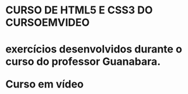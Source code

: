 <h1> CURSO DE HTML5 E CSS3 DO CURSOEMVIDEO <h1>

<p> exercícios desenvolvidos durante o curso do professor Guanabara. <p>

<a src="https://www.cursoemvideo.com/"> Curso em vídeo <a>
